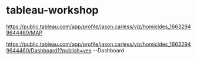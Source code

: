 # tableau-workshop

https://public.tableau.com/app/profile/jason.carless/viz/homicides_16632949644460/MAP


https://public.tableau.com/app/profile/jason.carless/viz/homicides_16632949644460/Dashboard1?publish=yes --Dashboard